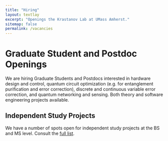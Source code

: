 ```yaml
---
title: "Hiring"
layout: textlay
excerpt: "Openings the Krastanov Lab at UMass Amherst."
sitemap: false
permalink: /vacancies
---
```


# Graduate Student and Postdoc Openings

We are hiring Graduate Students and Postdocs interested in hardware design and control, quantum circuit optimization (e.g. for entanglement purification and error correction), discrete and continuous variable error correction, and quantum networking and sensing. Both theory and software engineering projects available.

## Independent Study Projects

We have a number of spots open for independent study projects at the BS and MS level. Consult the [full list](/independentstudy).
